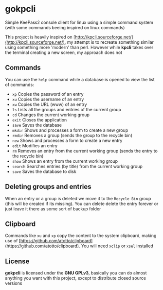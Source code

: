 # gokpcli

Simple KeePass2 console client for linux using a simple command system
(with some commands beeing inspired on linux commands)

This project is heavily inspired on [http://kpcli.sourceforge.net/](http://kpcli.sourceforge.net/), 
my attempt is to recreate something similar using something more 'modern' than perl.
However while **kpcli** takes over the terminal creating a new screen, my approach does not

## Commands

You can use the `help` command while a database is opened to view the list of commands:

- `xp` Copies the password of an entry
- `xu` Copies the username of an entry
- `xw` Copies the URL (www) of an entry
- `ls` Lists all the groups and entries of the current group
- `cd` Changes the current working group
- `exit` Closes the application
- `save` Saves the database
- `mkdir` Shows and processes a form to create a new group
- `rmdir` Removes a group (sends the group to the recycle bin)
- `new` Shows and processes a form to create a new entry
- `edit` Modifies an entry
- `rm` Removes an entry from the current working group (sends the entry to the recycle bin)
- `show` Shows an entry from the current working group
- `search` Searches entries (by title) from the current working group
- `save` Saves the database to disk

## Deleting groups and entries

When an entry or a group is deleted we move it to the `Recycle Bin` group (this will be created if its missing).
You can delete delete the entry forever or just leave it there as some sort of backup folder

## Clipboard

Commands like `xu` and `xp` copy the content to the system clipboard, making use of [https://github.com/atotto/clipboard](https://github.com/atotto/clipboard).
You will need `xclip` or `xsel` installed

## License

**gokpcli** is licensed under the **GNU GPLv3**, basically you can do almost anything you want
with this project, except to distribute closed source versions
